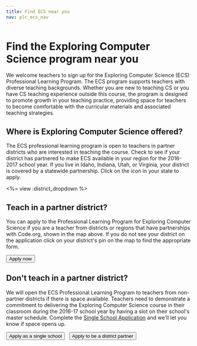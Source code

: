 ```yaml
---
title: Find ECS near you
nav: plc_ecs_nav
---
```

# Find the Exploring Computer Science program near you
We welcome teachers to sign up for the Exploring Computer Science (ECS) Professional Learning Program. The ECS program supports teachers with diverse teaching backgrounds. Whether you are new to teaching CS or you have CS teaching experience outside this course, the program is designed to promote growth in your teaching practice, providing space for teachers to become comfortable with the curricular materials and associated teaching strategies. 


## Where is Exploring Computer Science offered?

The ECS professional learning program is open to teachers in partner districts who are interested in teaching the course. Check to see if your district has partnered to make ECS available in your region for the 2016-2017 school year. If you live in Idaho, Indiana, Utah, or Virginia, your district is covered by a statewide partnership. Click on the icon in your state to apply.

<%= view :district_dropdown %>

## Teach in a partner district?

You can apply to the Professional Learning Program for Exploring Computer Science if you are a teacher from districts or regions that have partnerships with Code.org, shown in the map above.  If you do not see your district on the application click on your district's pin on the map to find the appropriate form.

[<button>Apply now</button>](/educate/professional-learning/exploring-cs-application)

## Don't teach in a partner district?

We will open the ECS Professional Learning Program to teachers from non-partner districts if there is space available.  Teachers need to demonstrate a commitment to delivering the Exploring Computer Science course in their classroom during the 2016-17 school year by having a slot on their school's master schedule. Complete the [Single School Application](https://form.jotform.com/60746479314159) and we'll let you know if space opens up.

[<button>Apply as a single school</button>](https://form.jotform.com/60746479314159) &nbsp;&nbsp;[<button>Apply to be a district partner</button>](/educate/districts)

